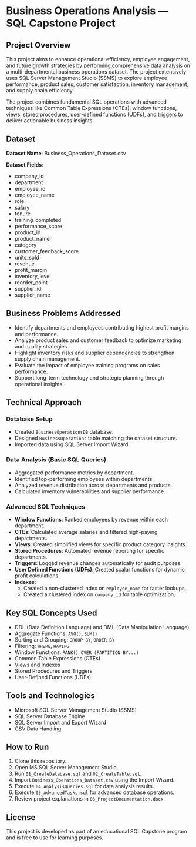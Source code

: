 # Business Operations Analysis — SQL Capstone Project

## Project Overview

This project aims to enhance operational efficiency, employee engagement, and future growth strategies by performing comprehensive data analysis on a multi-departmental business operations dataset. The project extensively uses SQL Server Management Studio (SSMS) to explore employee performance, product sales, customer satisfaction, inventory management, and supply chain efficiency.

The project combines fundamental SQL operations with advanced techniques like Common Table Expressions (CTEs), window functions, views, stored procedures, user-defined functions (UDFs), and triggers to deliver actionable business insights.



## Dataset

**Dataset Name**: Business_Operations_Dataset.csv

**Dataset Fields**:
- company_id
- department
- employee_id
- employee_name
- role
- salary
- tenure
- training_completed
- performance_score
- product_id
- product_name
- category
- customer_feedback_score
- units_sold
- revenue
- profit_margin
- inventory_level
- reorder_point
- supplier_id
- supplier_name



## Business Problems Addressed

- Identify departments and employees contributing highest profit margins and performance.
- Analyze product sales and customer feedback to optimize marketing and quality strategies.
- Highlight inventory risks and supplier dependencies to strengthen supply chain management.
- Evaluate the impact of employee training programs on sales performance.
- Support long-term technology and strategic planning through operational insights.



## Technical Approach

### Database Setup
- Created `BusinessOperationsDB` database.
- Designed `BusinessOperations` table matching the dataset structure.
- Imported data using SQL Server Import Wizard.

### Data Analysis (Basic SQL Queries)
- Aggregated performance metrics by department.
- Identified top-performing employees within departments.
- Analyzed revenue distribution across departments and products.
- Calculated inventory vulnerabilities and supplier performance.

### Advanced SQL Techniques
- **Window Functions**: Ranked employees by revenue within each department.
- **CTEs**: Calculated average salaries and filtered high-paying departments.
- **Views**: Created simplified views for specific product category insights.
- **Stored Procedures**: Automated revenue reporting for specific departments.
- **Triggers**: Logged revenue changes automatically for audit purposes.
- **User Defined Functions (UDFs)**: Created scalar functions for dynamic profit calculations.
- **Indexes**:
  - Created a non-clustered index on `employee_name` for faster lookups.
  - Created a clustered index on `company_id` for table optimization.




## Key SQL Concepts Used

- DDL (Data Definition Language) and DML (Data Manipulation Language)
- Aggregate Functions: `AVG()`, `SUM()`
- Sorting and Grouping: `GROUP BY`, `ORDER BY`
- Filtering: `WHERE`, `HAVING`
- Window Functions: `RANK() OVER (PARTITION BY...)`
- Common Table Expressions (CTEs)
- Views and Indexes
- Stored Procedures and Triggers
- User-Defined Functions (UDFs)



## Tools and Technologies

- Microsoft SQL Server Management Studio (SSMS)
- SQL Server Database Engine
- SQL Server Import and Export Wizard
- CSV Data Handling



## How to Run

1. Clone this repository.
2. Open MS SQL Server Management Studio.
3. Run `01_CreateDatabase.sql` and `02_CreateTable.sql`.
4. Import `Business_Operations_Dataset.csv` using the Import Wizard.
5. Execute `04_AnalysisQueries.sql` for data analysis results.
6. Execute `05_AdvancedTasks.sql` for advanced database operations.
7. Review project explanations in `06_ProjectDocumentation.docx`.



## License

This project is developed as part of an educational SQL Capstone program and is free to use for learning purposes.


